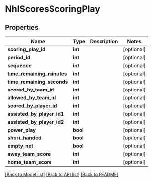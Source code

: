 # NhlScoresScoringPlay

## Properties
Name | Type | Description | Notes
------------ | ------------- | ------------- | -------------
**scoring_play_id** | **int** |  | [optional] 
**period_id** | **int** |  | [optional] 
**sequence** | **int** |  | [optional] 
**time_remaining_minutes** | **int** |  | [optional] 
**time_remaining_seconds** | **int** |  | [optional] 
**scored_by_team_id** | **int** |  | [optional] 
**allowed_by_team_id** | **int** |  | [optional] 
**scored_by_player_id** | **int** |  | [optional] 
**assisted_by_player_id1** | **int** |  | [optional] 
**assisted_by_player_id2** | **int** |  | [optional] 
**power_play** | **bool** |  | [optional] 
**short_handed** | **bool** |  | [optional] 
**empty_net** | **bool** |  | [optional] 
**away_team_score** | **int** |  | [optional] 
**home_team_score** | **int** |  | [optional] 

[[Back to Model list]](../README.md#documentation-for-models) [[Back to API list]](../README.md#documentation-for-api-endpoints) [[Back to README]](../README.md)

